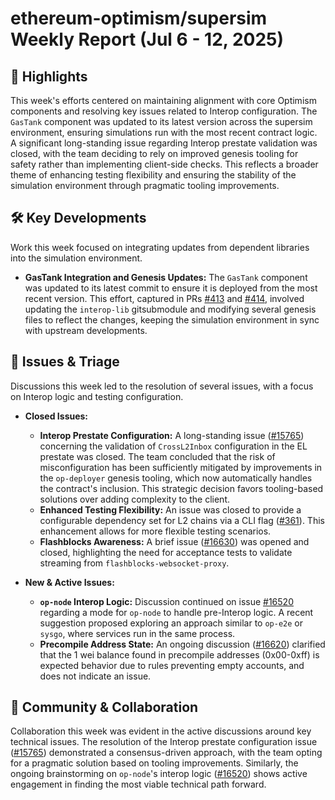 # ethereum-optimism/supersim Weekly Report (Jul 6 - 12, 2025)

## 🚀 Highlights
This week's efforts centered on maintaining alignment with core Optimism components and resolving key issues related to Interop configuration. The `GasTank` component was updated to its latest version across the supersim environment, ensuring simulations run with the most recent contract logic. A significant long-standing issue regarding Interop prestate validation was closed, with the team deciding to rely on improved genesis tooling for safety rather than implementing client-side checks. This reflects a broader theme of enhancing testing flexibility and ensuring the stability of the simulation environment through pragmatic tooling improvements.

## 🛠️ Key Developments
Work this week focused on integrating updates from dependent libraries into the simulation environment.

- **GasTank Integration and Genesis Updates:** The `GasTank` component was updated to its latest commit to ensure it is deployed from the most recent version. This effort, captured in PRs [#413](https://github.com/ethereum-optimism/supersim/pull/413) and [#414](https://github.com/ethereum-optimism/supersim/pull/414), involved updating the `interop-lib` gitsubmodule and modifying several genesis files to reflect the changes, keeping the simulation environment in sync with upstream developments.

## 🐛 Issues & Triage
Discussions this week led to the resolution of several issues, with a focus on Interop logic and testing configuration.

- **Closed Issues:**
    - **Interop Prestate Configuration:** A long-standing issue ([#15765](https://github.com/ethereum-optimism/supersim/issues/15765)) concerning the validation of `CrossL2Inbox` configuration in the EL prestate was closed. The team concluded that the risk of misconfiguration has been sufficiently mitigated by improvements in the `op-deployer` genesis tooling, which now automatically handles the contract's inclusion. This strategic decision favors tooling-based solutions over adding complexity to the client.
    - **Enhanced Testing Flexibility:** An issue was closed to provide a configurable dependency set for L2 chains via a CLI flag ([#361](https://github.com/ethereum-optimism/supersim/issues/361)). This enhancement allows for more flexible testing scenarios.
    - **Flashblocks Awareness:** A brief issue ([#16630](https://github.com/ethereum-optimism/supersim/issues/16630)) was opened and closed, highlighting the need for acceptance tests to validate streaming from `flashblocks-websocket-proxy`.

- **New & Active Issues:**
    - **`op-node` Interop Logic:** Discussion continued on issue [#16520](https://github.com/ethereum-optimism/supersim/issues/16520) regarding a mode for `op-node` to handle pre-Interop logic. A recent suggestion proposed exploring an approach similar to `op-e2e` or `sysgo`, where services run in the same process.
    - **Precompile Address State:** An ongoing discussion ([#16620](https://github.com/ethereum-optimism/supersim/issues/16620)) clarified that the 1 wei balance found in precompile addresses (0x00-0xff) is expected behavior due to rules preventing empty accounts, and does not indicate an issue.

## 💬 Community & Collaboration
Collaboration this week was evident in the active discussions around key technical issues. The resolution of the Interop prestate configuration issue ([#15765](https://github.com/ethereum-optimism/supersim/issues/15765)) demonstrated a consensus-driven approach, with the team opting for a pragmatic solution based on tooling improvements. Similarly, the ongoing brainstorming on `op-node`'s interop logic ([#16520](https://github.com/ethereum-optimism/supersim/issues/16520)) shows active engagement in finding the most viable technical path forward.